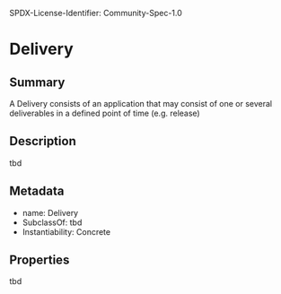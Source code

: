 SPDX-License-Identifier: Community-Spec-1.0

# Delivery

## Summary

A Delivery consists of an application that may consist of one or several deliverables in a defined point of time (e.g. release)

## Description

tbd

## Metadata

- name: Delivery
- SubclassOf: tbd
- Instantiability: Concrete

## Properties

tbd

